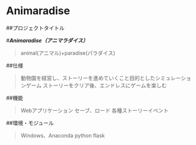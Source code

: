 # Animaradise

##プロジェクトタイトル

#***Animaradise（アニマラダイス）***
>animal(アニマル)+paradise(パラダイス)

##仕様
>動物園を経営し、ストーリーを進めていくこと目的としたシミュレーションゲーム
>ストーリーをクリア後、エンドレスにゲームを楽しむ

##機能
>Webアプリケーション
>セーブ、ロード
>各種ストーリーイベント

##環境・モジュール
>Windows、Anaconda
>python
>flask
